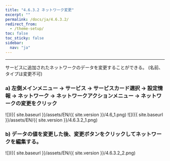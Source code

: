 ```yaml
---
title: "4.6.3.2 ネットワーク変更"
excerpt: ""
permalink: /docs/ja/4.6.3.2/
redirect_from:
  - /theme-setup/
toc: false
toc_sticky: false
sidebar:
  nav: "ja"
---
```


---
サービスに追加されたネットワークのデータを変更することができる。
\(名前、タイプは変更不可\)

### a\) 左側メインメニュー → サービス → サービスカード選択 → 設定情報 → ネットワーク → ネットワークアクションメニュー →  ネットワークの変更をクリック
![]({{ site.baseurl }}/assets/EN/{{ site.version }}/4.6_1.png)
![]({{ site.baseurl }}/assets/EN/{{ site.version }}/4.6.3.2_1.png)

### b\) データの値を変更した後、変更ボタンをクリックしてネットワークを編集する。
![]({{ site.baseurl }}/assets/EN/{{ site.version }}/4.6.3.2_2.png)
